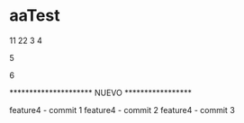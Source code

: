 # aaTest

11
22
3
4

5

6

********************* NUEVO *****************

feature4 - commit 1
feature4 - commit 2
feature4 - commit 3
